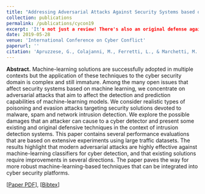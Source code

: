 ```yaml
---
title: "Addressing Adversarial Attacks Against Security Systems based on Machine Learning"
collection: publications
permalink: /publications/cycon19
excerpt: 'It's not just a review! There's also an original defense against Poisoning!'
date: 2019-05-28
venue: 'International Conference on Cyber Conflict'
paperurl: ''
citation: 'Apruzzese, G., Colajanni, M., Ferretti, L., & Marchetti, M. (2019, May). "Addressing Adversarial Attacks Against Security Systems based on Machine Learning. In <i>2019 11th International Conference on Cyber Conflict (CyCon)</i> (Vol. 900, pp. 1-18). IEEE.'
---
```

<b>Abstract.</b> Machine-learning solutions are successfully adopted in multiple contexts but the application of these techniques to the cyber security domain is complex and still immature. Among the many open issues that affect security systems based on machine learning, we concentrate on adversarial attacks that aim to affect the detection and prediction capabilities of machine-learning models. We consider realistic types of poisoning and evasion attacks targeting security solutions devoted to malware, spam and network intrusion detection. We explore the possible damages that an attacker can cause to a cyber detector and present some existing and original defensive techniques in the context of intrusion detection systems. This paper contains several performance evaluations that are based on extensive experiments using large traffic datasets. The results highlight that modern adversarial attacks are highly effective against machine-learning classifiers for cyber detection, and that existing solutions require improvements in several directions. The paper paves the way for more robust machine-learning-based techniques that can be integrated into cyber security platforms.

[[Paper PDF](https://gioapru.github.io/files/papers/cycon19/cycon19.pdf)], [[Bibtex](https://gioapru.github.io/files/papers/cycon19/cycon19.bib)]